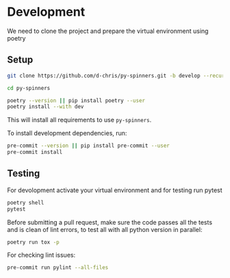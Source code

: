 # Development

We need to clone the project and prepare the virtual environment using poetry

## Setup

```bash
git clone https://github.com/d-chris/py-spinners.git -b develop --recurse-submodules

cd py-spinners

poetry --version || pip install poetry --user
poetry install --with dev
```

This will install all requirements to use `py-spinners`.

To install development dependencies, run:

```bash
pre-commit --version || pip install pre-commit --user
pre-commit install
```

## Testing

For devolopment activate your virtual environment and for testing run pytest

```bash
poetry shell
pytest
```

Before submitting a pull request, make sure the code passes all the tests and is clean of lint errors, to test all with all python version in parallel:

```bash
poetry run tox -p
```

For checking lint issues:

```bash
pre-commit run pylint --all-files
```
